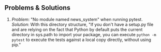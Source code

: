 ## Problems & Solutions

1. *Problem*: "No module named news_system" when running pytest. *Solution*: With this directory structure, "If you don't have a setup.py file and are relying on the fact that Python by default puts the current directory in sys.path to import your package, you can execute `python -m pytest` to execute the tests against a local copy directly, without using pip."